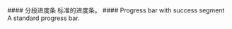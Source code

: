 <cn>
#### 分段进度条
标准的进度条。
</cn>

<us>
#### Progress bar with success segment
A standard progress bar.
</us>
